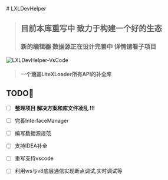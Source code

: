 ﻿﻿# LXLDevHelper

> ## 目前本库重写中 致力于构建一个好的生态
>
> ### 新的编辑器 数据源正在设计完善中 详情请看子项目

![LXLDevHelper-VsCode](https://socialify.git.ci/LiteLDev-LXL/LXLDevHelper/image?font=Inter&forks=1&logo=https%3A%2F%2Fftp.bmp.ovh%2Fimgs%2F2021%2F07%2F330e4ee02ded7b58.png&pattern=Signal&pulls=1&stargazers=1&theme=Light)

> #### 一个涵盖LiteXLoader所有API的补全库
>

## TODO🎉

- [ ] **整理项目 解决方案和库文件凌乱 !!!**

- [ ] 完善InterfaceManager
- [ ] 编写数据源规范
- [ ] 支持IDEA补全
- [ ] 重写支持vscode
- [ ] 利用ws与v8底层通信实现断点调试,实时调试等
